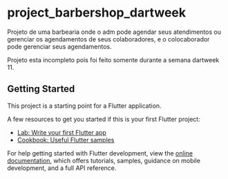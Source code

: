 # project_barbershop_dartweek

Projeto de uma barbearia onde o adm pode agendar seus atendimentos ou gerenciar os agendamentos de seus colaboradores, e o colocaborador pode gerenciar seus agendamentos.

Projeto esta incompleto pois foi feito somente durante a semana dartweek 11.

## Getting Started

This project is a starting point for a Flutter application.

A few resources to get you started if this is your first Flutter project:

- [Lab: Write your first Flutter app](https://docs.flutter.dev/get-started/codelab)
- [Cookbook: Useful Flutter samples](https://docs.flutter.dev/cookbook)

For help getting started with Flutter development, view the
[online documentation](https://docs.flutter.dev/), which offers tutorials,
samples, guidance on mobile development, and a full API reference.

